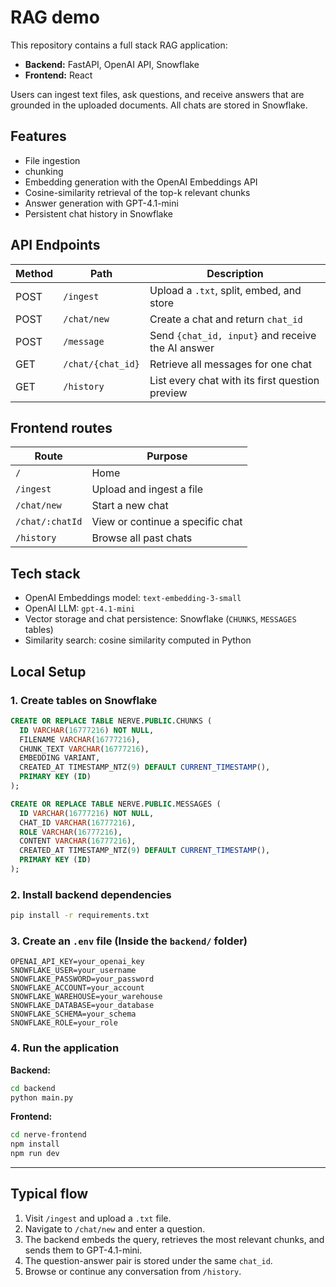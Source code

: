 # RAG demo

This repository contains a full stack RAG application:

* **Backend:** FastAPI, OpenAI API, Snowflake  
* **Frontend:** React

Users can ingest text files, ask questions, and receive answers that are grounded in the uploaded documents. All chats are stored in Snowflake.


## Features

* File ingestion  
* chunking  
* Embedding generation with the OpenAI Embeddings API  
* Cosine-similarity retrieval of the top-k relevant chunks  
* Answer generation with GPT-4.1-mini  
* Persistent chat history in Snowflake  


## API Endpoints

| Method | Path                | Description                                         |
| ------ | ------------------- | --------------------------------------------------- |
| POST   | `/ingest`           | Upload a `.txt`, split, embed, and store            |
| POST   | `/chat/new`         | Create a chat and return `chat_id`                  |
| POST   | `/message`          | Send `{chat_id, input}` and receive the AI answer   |
| GET    | `/chat/{chat_id}`   | Retrieve all messages for one chat                  |
| GET    | `/history`          | List every chat with its first question preview     |


## Frontend routes

| Route            | Purpose                                   |
| ---------------- | ----------------------------------------- |
| `/`              | Home                                      |
| `/ingest`        | Upload and ingest a file                  |
| `/chat/new`      | Start a new chat                          |
| `/chat/:chatId`  | View or continue a specific chat          |
| `/history`       | Browse all past chats                     |


## Tech stack

* OpenAI Embeddings model: `text-embedding-3-small`  
* OpenAI LLM: `gpt-4.1-mini`  
* Vector storage and chat persistence: Snowflake (`CHUNKS`, `MESSAGES` tables)  
* Similarity search: cosine similarity computed in Python  
## Local Setup

### 1. Create tables on Snowflake

```sql
CREATE OR REPLACE TABLE NERVE.PUBLIC.CHUNKS (
  ID VARCHAR(16777216) NOT NULL,
  FILENAME VARCHAR(16777216),
  CHUNK_TEXT VARCHAR(16777216),
  EMBEDDING VARIANT,
  CREATED_AT TIMESTAMP_NTZ(9) DEFAULT CURRENT_TIMESTAMP(),
  PRIMARY KEY (ID)
);

CREATE OR REPLACE TABLE NERVE.PUBLIC.MESSAGES (
  ID VARCHAR(16777216) NOT NULL,
  CHAT_ID VARCHAR(16777216),
  ROLE VARCHAR(16777216),
  CONTENT VARCHAR(16777216),
  CREATED_AT TIMESTAMP_NTZ(9) DEFAULT CURRENT_TIMESTAMP(),
  PRIMARY KEY (ID)
);
```

### 2. Install backend dependencies

```bash
pip install -r requirements.txt
```

### 3. Create an `.env` file (Inside the `backend/` folder)

```env
OPENAI_API_KEY=your_openai_key
SNOWFLAKE_USER=your_username
SNOWFLAKE_PASSWORD=your_password
SNOWFLAKE_ACCOUNT=your_account
SNOWFLAKE_WAREHOUSE=your_warehouse
SNOWFLAKE_DATABASE=your_database
SNOWFLAKE_SCHEMA=your_schema
SNOWFLAKE_ROLE=your_role
```

### 4. Run the application

**Backend:**

```bash
cd backend
python main.py
```

**Frontend:**

```bash
cd nerve-frontend
npm install
npm run dev
```

---

## Typical flow

1. Visit `/ingest` and upload a `.txt` file.  
2. Navigate to `/chat/new` and enter a question.  
3. The backend embeds the query, retrieves the most relevant chunks, and sends them to GPT-4.1-mini.  
4. The question-answer pair is stored under the same `chat_id`.  
5. Browse or continue any conversation from `/history`.  
